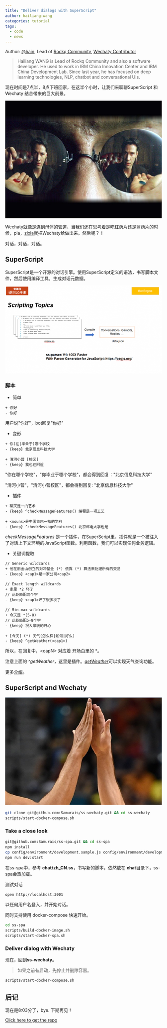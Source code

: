 ```yaml
---
title: "Deliver dialogs with SuperScript"
author: hailiang-wang
categories: tutorial
tags:
  - code
  - news
---
```


Author: [@hain](http://blog.chatbot.io/webcv/), Lead of [Rockq Community](https://github.com/rockq-org/node-party), [Wechaty Contributor](https://github.com/orgs/Chatie/teams/contributor)

> Hailiang WANG is Lead of Rockq Community and also a software developer. He used to work in IBM China Innovation Center and IBM China Development Lab. Since last year, he has focused on deep learning technologies, NLP, chatbot and conversational UIs.

现在时间是7点半，8点下班回家，在这半个小时，让我们来聊聊SuperScript 和 Wechaty 结合带来的巨大前景。

![Blue and Red pill](/assets/2017/samurais-the-matrix.jpg)

Wechaty就像是连到母体的管道，当我们还在思考着是吃红药片还是蓝药片的时候，pia，[zixia](https://github.com/huan)就把Wechaty给做出来。然后呢？！

对话，对话，对话。

## SuperScript

SuperScript是一个开源的对话引擎。使用SuperScript定义的语法，书写脚本文件，然后使用编译工具，生成对话元数据。

![ss](/assets/2017/samrais-ss-1.png)

### 脚本

* 简单

```text
+ 你好
- 你好
```

用户说"你好"，bot回复"你好"

* 变形

```text
+ 你(在|毕业于)哪个学校
- {keep} 北京信息科技大学

+ 清河小营 [校区]
- {keep} 我也在附近
```

"你在哪个学校"，"你毕业于哪个学校"，都会得到回复："北京信息科技大学"

"清河小营"，"清河小营校区"，都会得到回复: "北京信息科技大学"

* 插件

```text
+ 聊天是一门艺术
- {keep} ^checkMessageFeatures() 编程是一项工艺

+ <nouns>是中国首屈一指的学府
- {keep} ^checkMessageFeatures() 北京邮电大学也是
```

*checkMessageFeatures* 是一个插件，在SuperScript里，插件就是一个被注入了对话上下文环境的JavaScript函数。利用函数，我们可以实现任何业务逻辑。

* 关键词提取

```text
// Generic wildcards
+ 他在旧金山创立的对冲基金 (*) 依靠 (*) 算法来处理所有的交易
- {keep} <cap1>是一家公司<cap2>

// Exact length wildcards
+ 家里 *2 坏了
// 此处匹配两个字
- {keep} <cap1>坏了很多次了

// Min-max wildcards
+ 今天是 *(5-8)
// 此处匹配5-8个字
- {keep} 祝大家玩的开心

+ [今天] (*) 天气(怎么样|如何|好么)
- {keep} ^getWeather(<cap1>)
```

所以，在回复中，\<capN\> 对应着 开场白里的 *。

注意上面的 *^getWeather*，这里是插件。[*getWeather*](https://github.com/Samurais/ss-spa/blob/develop/plugins/index.plugin.js#L24)可以实现天气查询功能。

更多[介绍](http://www.leiphone.com/news/201704/JvBW78wfyvcfB4xW.html)。

## SuperScript and Wechaty

![ss](/assets/2017/samurias-hifive.jpg)

```sh
git clone git@github.com:Samurais/ss-wechaty.git && cd ss-wechaty
scripts/start-docker-compose.sh
```

### Take a close look

```sh
git@github.com:Samurais/ss-spa.git && cd ss-spa
npm install
cp config/environment/development.sample.js config/environment/development.js # 修改配置文件
npm run dev:start
```

在ss-spa中，参考 **chat/zh_CN.ss**，书写新的脚本，依然放在 **chat**目录下，ss-spa会热加载。

测试对话

```sh
open http://localhost:3001
```

以任何用户名登入，并开始对话。

同时支持使用 docker-compose 快速开始。

```sh
cd ss-spa
scripts/build-docker-image.sh
scripts/start-docker-spa.sh
```

### Deliver dialog with Wechaty

现在，回到**ss-wechaty**。

> 如果之前有启动，先停止并删除容器。

```sh
scripts/start-docker-compose.sh
```

## 后记

现在是8:03分了，bye. 下期再见！

[Click here to get the repo](https://github.com/samurais/ss-wechaty)
